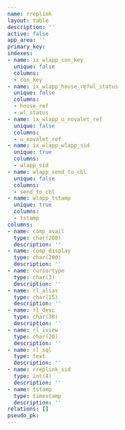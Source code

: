```yaml
---
name: rreplink
layout: table
description: ''
active: false
app_area: ''
primary_key: 
indexes:
- name: ix_wlapp_con_key
  unique: false
  columns:
  - con_key
- name: ix_wlapp_house_refwl_status
  unique: false
  columns:
  - house_ref
  - wl_status
- name: ix_wlapp_u_novalet_ref
  unique: false
  columns:
  - u_novalet_ref
- name: ix_wlapp_wlapp_sid
  unique: true
  columns:
  - wlapp_sid
- name: wlapp_send_to_cbl
  unique: false
  columns:
  - send_to_cbl
- name: wlapp_tstamp
  unique: true
  columns:
  - tstamp
columns:
- name: comp_avail
  type: char(200)
  description: ''
- name: comp_display
  type: char(200)
  description: ''
- name: cursortype
  type: char(3)
  description: ''
- name: rl_alias
  type: char(15)
  description: ''
- name: rl_desc
  type: char(30)
  description: ''
- name: rl_iview
  type: char(20)
  description: ''
- name: rl_sql
  type: text
  description: ''
- name: rreplink_sid
  type: int(4)
  description: ''
- name: tstamp
  type: timestamp
  description: ''
relations: []
pseudo_pk: 
---
```


